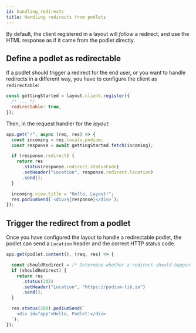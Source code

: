 ```yaml
---
id: handling_redirects
title: Handling redirects from podlets
---
```


By default, the client registered in a layout will _follow_ a redirect, and use the HTML response as if it came from the podlet directly.

## Define a podlet as redirectable

If a podlet should trigger a redirect for the end user, or you want to handle redirects in a different way, you have to configure the client as `redirectable`:

```js
const gettingStarted = layout.client.register({
  /* ... */
  redirectable: true,
});
```

Then, in the request handler for the _layout_:

```js
app.get("/", async (req, res) => {
  const incoming = res.locals.podium;
  const response = await gettingStarted.fetch(incoming);

  if (response.redirect) {
    return res
      .status(response.redirect.statusCode)
      .setHeader("Location", response.redirect.location)
      .send();
  }

  incoming.view.title = "Hello, Layout!";
  res.podiumSend(`<div>${response}</div>`);
});
```

## Trigger the redirect from a podlet

Once you have configured the layout to handle a redirectable podlet, the podlet can send a `Location` header and the correct HTTP status code.

```js
app.get(podlet.content(), (req, res) => {

  const shouldRedirect = /* Determine whether a redirect should happen */;
  if (shouldRedirect) {
    return res
      .status(302)
      .setHeader("Location", "https://podium-lib.io")
      .send();
  }

  res.status(200).podiumSend(`
    <div id="app">Hello, Podlet!</div>
  `);
});
```

